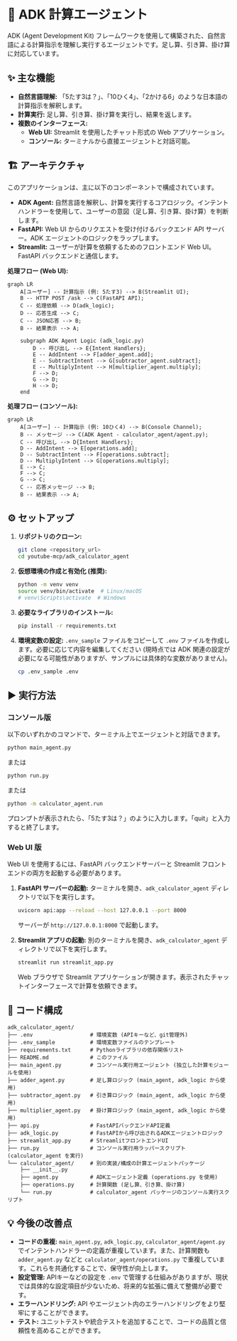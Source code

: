 # 🧮 ADK 計算エージェント

ADK (Agent Development Kit) フレームワークを使用して構築された、自然言語による計算指示を理解し実行するエージェントです。足し算、引き算、掛け算に対応しています。

## ✨ 主な機能

*   **自然言語理解:** 「5たす3は？」、「10ひく4」、「2かける6」のような日本語の計算指示を解釈します。
*   **計算実行:** 足し算、引き算、掛け算を実行し、結果を返します。
*   **複数のインターフェース:**
    *   **Web UI:** Streamlit を使用したチャット形式の Web アプリケーション。
    *   **コンソール:** ターミナルから直接エージェントと対話可能。

## 🏗️ アーキテクチャ

このアプリケーションは、主に以下のコンポーネントで構成されています。

*   **ADK Agent:** 自然言語を解釈し、計算を実行するコアロジック。インテントハンドラーを使用して、ユーザーの意図（足し算、引き算、掛け算）を判断します。
*   **FastAPI:** Web UI からのリクエストを受け付けるバックエンド API サーバー。ADK エージェントのロジックをラップします。
*   **Streamlit:** ユーザーが計算を依頼するためのフロントエンド Web UI。FastAPI バックエンドと通信します。

**処理フロー (Web UI):**

```mermaid
graph LR
    A[ユーザー] -- 計算指示 (例: 5たす3) --> B(Streamlit UI);
    B -- HTTP POST /ask --> C(FastAPI API);
    C -- 処理依頼 --> D(adk_logic);
    D -- 応答生成 --> C;
    C -- JSON応答 --> B;
    B -- 結果表示 --> A;

    subgraph ADK Agent Logic (adk_logic.py)
        D -- 呼び出し --> E{Intent Handlers};
        E -- AddIntent --> F[adder_agent.add];
        E -- SubtractIntent --> G[subtractor_agent.subtract];
        E -- MultiplyIntent --> H[multiplier_agent.multiply];
        F --> D;
        G --> D;
        H --> D;
    end
```

**処理フロー (コンソール):**

```mermaid
graph LR
    A[ユーザー] -- 計算指示 (例: 10ひく4) --> B(Console Channel);
    B -- メッセージ --> C(ADK Agent - calculator_agent/agent.py);
    C -- 呼び出し --> D{Intent Handlers};
    D -- AddIntent --> E[operations.add];
    D -- SubtractIntent --> F[operations.subtract];
    D -- MultiplyIntent --> G[operations.multiply];
    E --> C;
    F --> C;
    G --> C;
    C -- 応答メッセージ --> B;
    B -- 結果表示 --> A;
```

## ⚙️ セットアップ

1.  **リポジトリのクローン:**
    ```bash
    git clone <repository_url>
    cd youtube-mcp/adk_calculator_agent
    ```

2.  **仮想環境の作成と有効化 (推奨):**
    ```bash
    python -m venv venv
    source venv/bin/activate  # Linux/macOS
    # venv\Scripts\activate  # Windows
    ```

3.  **必要なライブラリのインストール:**
    ```bash
    pip install -r requirements.txt
    ```

4.  **環境変数の設定:**
    `.env_sample` ファイルをコピーして `.env` ファイルを作成します。必要に応じて内容を編集してください (現時点では ADK 関連の設定が必要になる可能性がありますが、サンプルには具体的な変数がありません)。
    ```bash
    cp .env_sample .env
    ```

## ▶️ 実行方法

### コンソール版

以下のいずれかのコマンドで、ターミナル上でエージェントと対話できます。

```bash
python main_agent.py
```

または

```bash
python run.py
```

または

```bash
python -m calculator_agent.run
```

プロンプトが表示されたら、「5たす3は？」のように入力します。「quit」と入力すると終了します。

### Web UI 版

Web UI を使用するには、FastAPI バックエンドサーバーと Streamlit フロントエンドの両方を起動する必要があります。

1.  **FastAPI サーバーの起動:**
    ターミナルを開き、`adk_calculator_agent` ディレクトリで以下を実行します。
    ```bash
    uvicorn api:app --reload --host 127.0.0.1 --port 8000
    ```
    サーバーが `http://127.0.0.1:8000` で起動します。

2.  **Streamlit アプリの起動:**
    別のターミナルを開き、`adk_calculator_agent` ディレクトリで以下を実行します。
    ```bash
    streamlit run streamlit_app.py
    ```
    Web ブラウザで Streamlit アプリケーションが開きます。表示されたチャットインターフェースで計算を依頼できます。

## 📂 コード構成

```
adk_calculator_agent/
├── .env                  # 環境変数 (APIキーなど、git管理外)
├── .env_sample           # 環境変数ファイルのテンプレート
├── requirements.txt      # Pythonライブラリの依存関係リスト
├── README.md             # このファイル
├── main_agent.py         # コンソール実行用エージェント (独立した計算モジュールを使用)
├── adder_agent.py        # 足し算ロジック (main_agent, adk_logic から使用)
├── subtractor_agent.py   # 引き算ロジック (main_agent, adk_logic から使用)
├── multiplier_agent.py   # 掛け算ロジック (main_agent, adk_logic から使用)
├── api.py                # FastAPIバックエンドAPI定義
├── adk_logic.py          # FastAPIから呼び出されるADKエージェントロジック
├── streamlit_app.py      # StreamlitフロントエンドUI
├── run.py                # コンソール実行用ラッパースクリプト (calculator_agent を実行)
└── calculator_agent/     # 別の実装/構成の計算エージェントパッケージ
    ├── __init__.py
    ├── agent.py          # ADKエージェント定義 (operations.py を使用)
    ├── operations.py     # 計算関数 (足し算、引き算、掛け算)
    └── run.py            # calculator_agent パッケージのコンソール実行スクリプト
```

## 💡 今後の改善点

*   **コードの重複:** `main_agent.py`, `adk_logic.py`, `calculator_agent/agent.py` でインテントハンドラーの定義が重複しています。また、計算関数も `adder_agent.py` などと `calculator_agent/operations.py` で重複しています。これらを共通化することで、保守性が向上します。
*   **設定管理:** APIキーなどの設定を `.env` で管理する仕組みがありますが、現状では具体的な設定項目が少ないため、将来的な拡張に備えて整備が必要です。
*   **エラーハンドリング:** API やエージェント内のエラーハンドリングをより堅牢にすることができます。
*   **テスト:** ユニットテストや統合テストを追加することで、コードの品質と信頼性を高めることができます。
